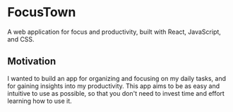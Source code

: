 # FocusTown
A web application for focus and productivity, built with React, JavaScript, and CSS. 

## Motivation
I wanted to build an app for organizing and focusing on my daily tasks, and for gaining insights into my productivity. This app aims to be as easy and intuitive to use as possible, so that you don't need to invest time and effort learning how to use it.

<!--- ## Table of Contents -->

<!--- ## Features: 
- Pomodoro timer
- Task lists and task customization
- Focus statistics dashboard 
-->

<!--- ## Project Screen Shots -->

<!--- ## Tech/framework used -->

<!--- ## Project Installation and Setup -->
<!--- ## API Reference -->
<!--- ## Tests -->
<!--- ## How to use -->
<!--- ## Credits -->
<!--- ## Reflection -->
<!--- ## TODOs -->
<!--- ## License -->